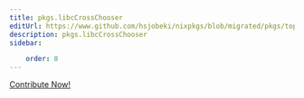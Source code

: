 ```yaml
---
title: pkgs.libcCrossChooser
editUrl: https://www.github.com/hsjobeki/nixpkgs/blob/migrated/pkgs/top-level/all-packages.nix#L21778C22
description: pkgs.libcCrossChooser
sidebar:

    order: 8
---
```


<a href="https://www.github.com/hsjobeki/nixpkgs/blob/migrated/pkgs/top-level/all-packages.nix#L21778C22">Contribute Now!</a>



